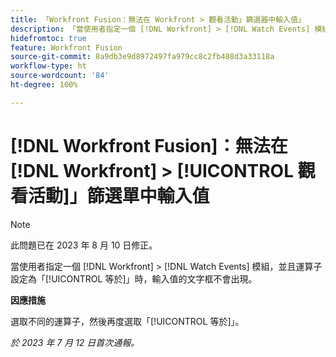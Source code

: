 ```yaml
---
title: 「Workfront Fusion：無法在 Workfront > 觀看活動」篩選器中輸入值」
description: 「當使用者指定一個 [!DNL Workfront] > [!DNL Watch Events] 模組，並且運算子設定為「[!UICONTROL 等於]」時，輸入值的文字框不會出現。」
hidefromtoc: true
feature: Workfront Fusion
source-git-commit: 8a9db3e9d8972497fa979cc8c2fb488d3a33118a
workflow-type: ht
source-wordcount: '84'
ht-degree: 100%

---
```



# [!DNL Workfront Fusion]：無法在[!DNL Workfront] > [!UICONTROL 觀看活動]」篩選單中輸入值

>[!NOTE]
>
>此問題已在 2023 年 8 月 10 日修正。

當使用者指定一個 [!DNL Workfront] > [!DNL Watch Events] 模組，並且運算子設定為「[!UICONTROL 等於]」時，輸入值的文字框不會出現。

**因應措施**

選取不同的運算子，然後再度選取「[!UICONTROL 等於]」。

_於 2023 年 7 月 12 日首次通報。_
